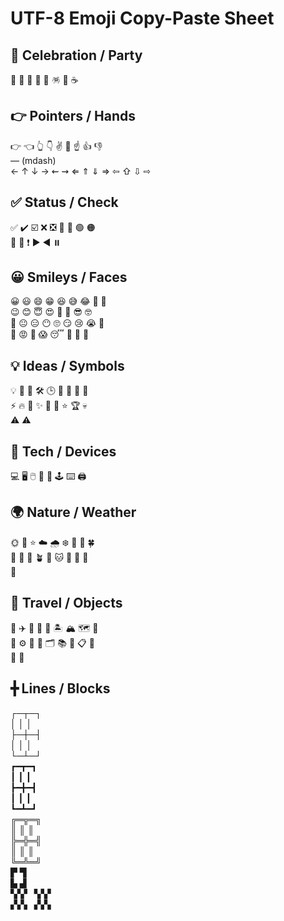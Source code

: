 # UTF-8 Emoji Copy-Paste Sheet

## 🎉 Celebration / Party
🎉  🎊  🥳  🎂  🎁  🪅  🍾  ☕

## 👉 Pointers / Hands
👉  👈  👆  👇  ✌️  🤟  ☝  👍  👎  
— (mdash)  
← ↑ ↓ →  ⇜ ⇝  ⇐ ⇑ ⇓ ⇒  ⇦ ⇧ ⇩ ⇨  

## ✅ Status / Check
✅  ✔️  ☑️  ❌  ❎  🚫  🔴  🟢  🟠  
🔶  🔷  ❗  ▶  ◀  ⏸️

## 😀 Smileys / Faces
😀  😃  😄  😁  😆  😅  😂  🤣  🙂  
😉  😊  😇  😍  🥰  🤩  😎  🤓  
🤔  😐  😑  😶  🙄  😏  😢  😭  🥺  
😤  😡  🤯  😱  😴  🤤  🤗  🤭

## 💡 Ideas / Symbols
💡  🔑  🧠  🛠️  🕒  📅  📌  📎  📍  
⚡  🔥  🌟  ✨  🌈  💫  ⭐  🏆  💀  
⚠️  ⚠

## 📱 Tech / Devices
💻  🖥️  🖱️  📱  📲  🕹️  ⌨️  🖨️

## 🌍 Nature / Weather
🌞  🌙  ⭐  ☁️  🌧️  ❄️  🌸  🌻  🍀  
🌿  🌊  🌴  🪴  🐶  🐱  🦊  🦁  🐧  
🐙

## 🚀 Travel / Objects
🚀  ✈️  🚗  🚌  🚉  🏝️  🏔️  🗺️  🎯  
🏹  ⚙️  🔧  🔨  🗂️  📚  📝  📋  🧭  
🔔  📢

## ╋ Lines / Blocks
┌─┬─┐  
│ │ │  
├─┼─┤  
│ │ │  
└─┴─┘  
┏━┳━┓  
┃  ┃  ┃  
┣━╋━┫  
┃  ┃  ┃  
┗━┻━┛  
╔═╦═╗  
║ ║ ║  
╠═╬═╣  
║ ║ ║  
╚═╩═╝  
▛ ▜  
▙ ▟  
▚▚▘▝▞▞  
▞▞▖▗▚▚  
